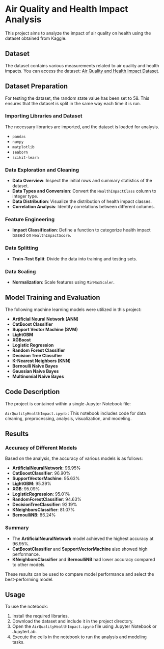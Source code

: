 # Air Quality and Health Impact Analysis

This project aims to analyze the impact of air quality on health using the dataset obtained from Kaggle.

## Dataset

The dataset contains various measurements related to air quality and health impacts. You can access the dataset: [Air Quality and Health Impact Dataset](https://www.kaggle.com/datasets/rabieelkharoua/air-quality-and-health-impact-dataset).

## Dataset Preparation
For testing the dataset, the random state value has been set to 58. This ensures that the dataset is split in the same way each time it is run.

### Importing Libraries and Dataset
The necessary libraries are imported, and the dataset is loaded for analysis.

- `pandas`
- `numpy`
- `matplotlib`
- `seaborn`
- `scikit-learn`

### Data Exploration and Cleaning

- **Data Overview**: Inspect the initial rows and summary statistics of the dataset.
- **Data Types and Conversion**: Convert the `HealthImpactClass` column to integer type.
- **Data Distribution**: Visualize the distribution of health impact classes.
- **Correlation Analysis**: Identify correlations between different columns.

### Feature Engineering

- **Impact Classification**: Define a function to categorize health impact based on `HealthImpactScore`.

### Data Splitting

- **Train-Test Split**: Divide the data into training and testing sets.

### Data Scaling

- **Normalization**: Scale features using `MinMaxScaler`.

## Model Training and Evaluation
The following machine learning models were utilized in this project:

- **Artificial Neural Network (ANN)**
- **CatBoost Classifier**
- **Support Vector Machine (SVM)**
- **LightGBM**
- **XGBoost**
- **Logistic Regression**
- **Random Forest Classifier**
- **Decision Tree Classifier**
- **K-Nearest Neighbors (KNN)**
- **Bernoulli Naive Bayes**
- **Gaussian Naive Bayes**
- **Multinomial Naive Bayes**


## Code Description
The project is contained within a single Jupyter Notebook file:

`AirQualityHealthImpact.ipynb` : This notebook includes code for data cleaning, preprocessing, analysis, visualization, and modeling.

## Results

### Accuracy of Different Models
Based on the analysis, the accuracy of various models is as follows:

- **ArtificialNeuralNetwork**: 96.95%
- **CatBoostClassifier**: 96.90%
- **SupportVectorMachine**: 95.63%
- **LightGBM**: 95.39%
- **XGB**: 95.09%
- **LogisticRegression**: 95.01%
- **RandomForestClassifier**: 94.63%
- **DecisionTreeClassifier**: 92.19%
- **KNeighborsClassifier**: 81.07%
- **BernoulliNB**: 86.24%

### Summary
- The **ArtificialNeuralNetwork** model achieved the highest accuracy at 96.95%.
- **CatBoostClassifier** and **SupportVectorMachine** also showed high performance.
- **KNeighborsClassifier** and **BernoulliNB** had lower accuracy compared to other models.

These results can be used to compare model performance and select the best-performing model.

## Usage
To use the notebook:
1. Install the required libraries.
2. Download the dataset and include it in the project directory.
3. Open the `AirQualityHealthImpact.ipynb` file using Jupyter Notebook or JupyterLab.
4. Execute the cells in the notebook to run the analysis and modeling tasks.
